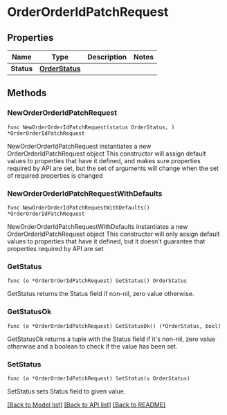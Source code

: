 # OrderOrderIdPatchRequest

## Properties

Name | Type | Description | Notes
------------ | ------------- | ------------- | -------------
**Status** | [**OrderStatus**](OrderStatus.md) |  | 

## Methods

### NewOrderOrderIdPatchRequest

`func NewOrderOrderIdPatchRequest(status OrderStatus, ) *OrderOrderIdPatchRequest`

NewOrderOrderIdPatchRequest instantiates a new OrderOrderIdPatchRequest object
This constructor will assign default values to properties that have it defined,
and makes sure properties required by API are set, but the set of arguments
will change when the set of required properties is changed

### NewOrderOrderIdPatchRequestWithDefaults

`func NewOrderOrderIdPatchRequestWithDefaults() *OrderOrderIdPatchRequest`

NewOrderOrderIdPatchRequestWithDefaults instantiates a new OrderOrderIdPatchRequest object
This constructor will only assign default values to properties that have it defined,
but it doesn't guarantee that properties required by API are set

### GetStatus

`func (o *OrderOrderIdPatchRequest) GetStatus() OrderStatus`

GetStatus returns the Status field if non-nil, zero value otherwise.

### GetStatusOk

`func (o *OrderOrderIdPatchRequest) GetStatusOk() (*OrderStatus, bool)`

GetStatusOk returns a tuple with the Status field if it's non-nil, zero value otherwise
and a boolean to check if the value has been set.

### SetStatus

`func (o *OrderOrderIdPatchRequest) SetStatus(v OrderStatus)`

SetStatus sets Status field to given value.



[[Back to Model list]](../README.md#documentation-for-models) [[Back to API list]](../README.md#documentation-for-api-endpoints) [[Back to README]](../README.md)


